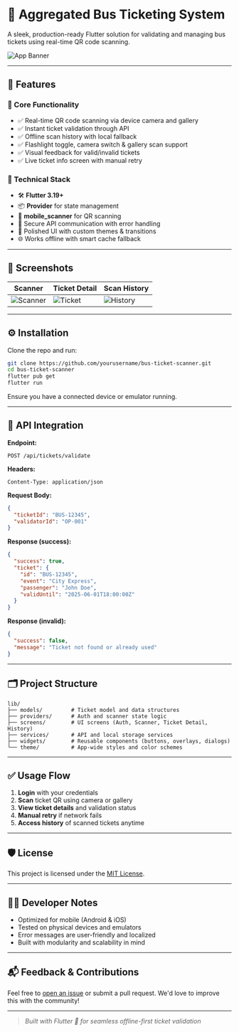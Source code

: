 # 🚌 Aggregated Bus Ticketing System

A sleek, production-ready Flutter solution for validating and managing bus tickets using real-time QR code scanning.

![App Banner](docs/banner.png)

---

## 🚀 Features

### 🎯 Core Functionality

* ✅ Real-time QR code scanning via device camera and gallery
* ✅ Instant ticket validation through API
* ✅ Offline scan history with local fallback
* ✅ Flashlight toggle, camera switch & gallery scan support
* ✅ Visual feedback for valid/invalid tickets
* ✅ Live ticket info screen with manual retry

### 🧰 Technical Stack

* 🛠 **Flutter 3.19+**
* 📦 **Provider** for state management
* 📸 **mobile\_scanner** for QR scanning
* 🔐 Secure API communication with error handling
* 🎨 Polished UI with custom themes & transitions
* 🌐 Works offline with smart cache fallback

---

## 📱 Screenshots

| Scanner                              | Ticket Detail                      | Scan History                         |
| ------------------------------------ | ---------------------------------- | ------------------------------------ |
| ![Scanner](docs/screens/scanner.png) | ![Ticket](docs/screens/ticket.png) | ![History](docs/screens/history.png) |

---

## ⚙️ Installation

Clone the repo and run:

```bash
git clone https://github.com/yourusername/bus-ticket-scanner.git
cd bus-ticket-scanner
flutter pub get
flutter run
```

Ensure you have a connected device or emulator running.

---

## 🔌 API Integration

**Endpoint:**

```http
POST /api/tickets/validate
```

**Headers:**

```
Content-Type: application/json
```

**Request Body:**

```json
{
  "ticketId": "BUS-12345",
  "validatorId": "OP-001"
}
```

**Response (success):**

```json
{
  "success": true,
  "ticket": {
    "id": "BUS-12345",
    "event": "City Express",
    "passenger": "John Doe",
    "validUntil": "2025-06-01T18:00:00Z"
  }
}
```

**Response (invalid):**

```json
{
  "success": false,
  "message": "Ticket not found or already used"
}
```

---

## 🗂 Project Structure

```
lib/
├── models/         # Ticket model and data structures
├── providers/      # Auth and scanner state logic
├── screens/        # UI screens (Auth, Scanner, Ticket Detail, History)
├── services/       # API and local storage services
├── widgets/        # Reusable components (buttons, overlays, dialogs)
└── theme/          # App-wide styles and color schemes
```

---

## ✅ Usage Flow

1. **Login** with your credentials
2. **Scan** ticket QR using camera or gallery
3. **View ticket details** and validation status
4. **Manual retry** if network fails
5. **Access history** of scanned tickets anytime

---

## 🛡 License

This project is licensed under the [MIT License](LICENSE).

---

## 👨‍💼 Developer Notes

* Optimized for mobile (Android & iOS)
* Tested on physical devices and emulators
* Error messages are user-friendly and localized
* Built with modularity and scalability in mind

---

## 📬 Feedback & Contributions

Feel free to [open an issue](https://github.com/yourusername/bus-ticket-scanner/issues) or submit a pull request. We'd love to improve this with the community!

---

> *Built with Flutter 💙 for seamless offline-first ticket validation*
